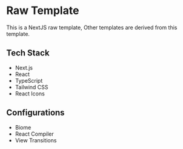 # Raw Template
This is a NextJS raw template, Other templates are derived from this template.

## Tech Stack
- Next.js
- React
- TypeScript
- Tailwind CSS
- React Icons

## Configurations
- Biome
- React Compiler
- View Transitions